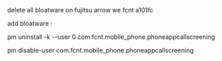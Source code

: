 delete all bloatware on fujitsu arrow we fcnt a101fc

add bloatware :

pm uninstall -k --user 0 com.fcnt.mobile_phone.phoneappcallscreening

pm disable-user
com.fcnt.mobile_phone.phoneappcallscreening
